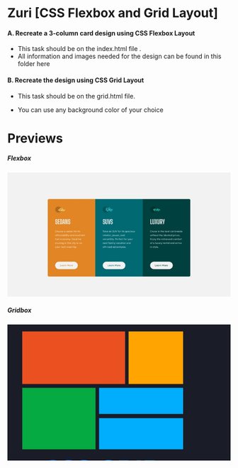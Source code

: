 # Zuri [CSS Flexbox and Grid Layout]

#### A.  Recreate a 3-column card design using CSS Flexbox  Layout
- This task should be on the index.html file .
- All information and images needed for the design can be found in this folder here

 

#### B.  Recreate the design using CSS Grid Layout  

- This task should be on the grid.html file.

- You can use any background color of your choice

# Previews
##### Flexbox
![Index-Grid](images/ofrkupd8a9wh1wenvr8c.jpg)

##### Gridbox
![Grid-Html](images/grid-layout.PNG)

